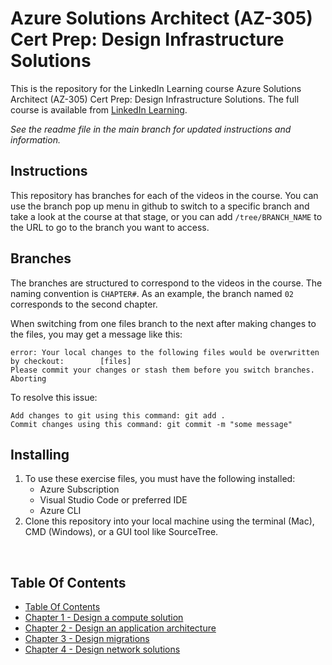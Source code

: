 # Azure Solutions Architect (AZ-305) Cert Prep: Design Infrastructure Solutions
This is the repository for the LinkedIn Learning course Azure Solutions Architect (AZ-305) Cert Prep: Design Infrastructure Solutions. The full course is available from [LinkedIn Learning][lil-course-url].

_See the readme file in the main branch for updated instructions and information._
## Instructions
This repository has branches for each of the videos in the course. You can use the branch pop up menu in github to switch to a specific branch and take a look at the course at that stage, or you can add `/tree/BRANCH_NAME` to the URL to go to the branch you want to access.

## Branches
The branches are structured to correspond to the videos in the course. The naming convention is `CHAPTER#`. As an example, the branch named `02` corresponds to the second chapter. 

When switching from one files branch to the next after making changes to the files, you may get a message like this:

    error: Your local changes to the following files would be overwritten by checkout:        [files]
    Please commit your changes or stash them before you switch branches.
    Aborting

To resolve this issue:
	
    Add changes to git using this command: git add .
	Commit changes using this command: git commit -m "some message"

## Installing
1. To use these exercise files, you must have the following installed:
	- Azure Subscription
    - Visual Studio Code or preferred IDE
    - Azure CLI
2. Clone this repository into your local machine using the terminal (Mac), CMD (Windows), or a GUI tool like SourceTree.

<br/>

## Table Of Contents

- [Table Of Contents](#table-of-contents)
- [Chapter 1 - Design a compute solution](https://github.com/LinkedInLearning/azure-solutions-architect-az-305-cert-prep-design-infrastructure-solutions-2479152/tree/01)
- [Chapter 2 - Design an application architecture](https://github.com/LinkedInLearning/azure-solutions-architect-az-305-cert-prep-design-infrastructure-solutions-2479152/tree/02)
- [Chapter 3 - Design migrations](https://github.com/LinkedInLearning/azure-solutions-architect-az-305-cert-prep-design-infrastructure-solutions-2479152/tree/03)
- [Chapter 4 - Design network solutions](https://github.com/LinkedInLearning/azure-solutions-architect-az-305-cert-prep-design-infrastructure-solutions-2479152/tree/04)


[0]: # (Replace these placeholder URLs with actual course URLs)

[lil-course-url]: https://www.linkedin.com/learning/
[lil-thumbnail-url]: http://

